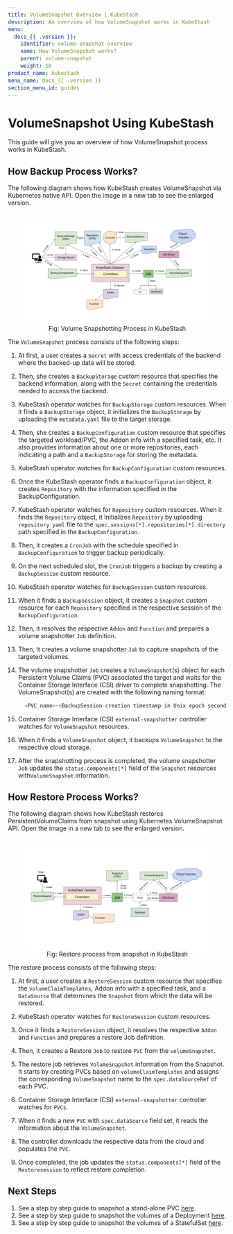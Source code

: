 ```yaml
---
title: VolumeSnapshot Overview | KubeStash
description: An overview of how VolumeSnapshot works in KubeStash
menu:
  docs_{{ .version }}:
    identifier: volume-snapshot-overview
    name: How VolumeSnapshot works?
    parent: volume-snapshot
    weight: 10
product_name: kubestash
menu_name: docs_{{ .version }}
section_menu_id: guides
---
```


# VolumeSnapshot Using KubeStash

This guide will give you an overview of how VolumeSnapshot process works in KubeStash.

## How Backup Process Works?

The following diagram shows how KubeStash creates VolumeSnapshot via Kubernetes native API. Open the image in a new tab to see the enlarged version.

<figure align="center">
  <img alt="KubeStash Backup Flow" src="/docs/guides/volumesnapshot/overview/images/volumesnapshot-overview.svg">
<figcaption align="center">Fig: Volume Snapshotting Process in KubeStash</figcaption>
</figure>

The `VolumeSnapshot` process consists of the following steps:

1. At first, a user creates a `Secret` with access credentials of the backend where the backed-up data will be stored. 

2. Then, she creates a `BackupStorage` custom resource that specifies the backend information, along with the `Secret` containing the credentials needed to access the backend. 

3. KubeStash operator watches for `BackupStorage` custom resources. When it finds a `BackupStorage` object, it initializes the `BackupStorage` by uploading the `metadata.yaml` file to the target storage. 

4. Then, she creates a `BackupConfiguration` custom resource that specifies the targeted workload/PVC, the Addon info with a specified task, etc. It also provides information about one or more repositories, each indicating a path and a `BackupStorage` for storing the metadata.

5. KubeStash operator watches for `BackupConfiguration` custom resources. 

6. Once the KubeStash operator finds a `BackupConfiguration` object, it creates `Repository` with the information specified in the BackupConfiguration. 

7. KubeStash operator watches for `Repository` custom resources. When it finds the `Repository` object, it Initializes `Repository` by uploading `repository.yaml` file to the `spec.sessions[*].repositories[*].directory` path specified in the `BackupConfiguration`. 

8. Then, it creates a `CronJob` with the schedule specified in `BackupConfiguration` to trigger backup periodically. 

9. On the next scheduled slot, the `CronJob` triggers a backup by creating a `BackupSession` custom resource. 

10. KubeStash operator watches for `BackupSession` custom resources. 

11. When it finds a `BackupSession` object, it creates a `Snapshot` custom resource for each `Repository` specified in the respective session of the `BackupConfiguration`. 

12. Then, it resolves the respective `Addon` and `Function` and prepares a volume snapshotter `Job` definition. 

13. Then, It creates a volume snapshotter `Job` to capture snapshots of the targeted volumes. 

14. The volume snapshotter `Job` creates a `VolumeSnapshot`(s) object for each Persistent Volume Claims (PVC) associated the target and waits for the Container Storage Interface (CSI) driver to complete snapshotting. The VolumeSnapshot(s) are created with the following naming format:
    ```bash
      <PVC name>-<BackupSession creation timestamp in Unix epoch seconds>
    ```

15. Container Storage Interface (CSI) `external-snapshotter` controller watches for `VolumeSnapshot` resources.

16. When it finds a `VolumeSnapshot` object, it backups `VolumeSnapshot` to the respective cloud storage. 

17. After the snapshotting process is completed, the volume snapshotter `Job` updates the `status.components[*]` field of the `Snapshot` resources with`VolumeSnapshot` information.


## How Restore Process Works?

The following diagram shows how KubeStash restores PersistentVolumeClaims from snapshot using Kubernetes VolumeSnapshot API. Open the image in a new tab to see the enlarged version.

<figure align="center">
  <img alt="KubeStash Restore Flow" src="/docs/guides/volumesnapshot/overview/images/restore-overview.svg">
<figcaption align="center">Fig: Restore process from snapshot in KubeStash</figcaption>
</figure>

The restore process consists of the following steps:

1. At first, a user creates a `RestoreSession` custom resource that specifies the `volumeClaimTemplates`, Addon info with a specified task, and a `DataSource` that determines the `Snapshot` from which the data will be restored.

2. KubeStash operator watches for `RestoreSession` custom resources.

3. Once it finds a `RestoreSession` object, it resolves the respective `Addon` and `Function` and prepares a restore Job definition.

4. Then, it creates a Restore `Job` to restore `PVC` from the `volumeSnapshot`.

5. The restore job retrieves `VolumeSnapshot` information from the Snapshot. It starts by creating PVCs based on `volumeClaimTemplates` and assigns the corresponding `VolumeSnapshot` name to the `spec.dataSourceRef` of each PVC.

6. Container Storage Interface (CSI) `external-snapshotter` controller watches for `PVCs`.

7. When it finds a new `PVC` with `spec.dataSource` field set, it reads the information about the `VolumeSnapshot`.

8. The controller downloads the respective data from the cloud and populates the `PVC`.

9. Once completed, the job updates the `status.components[*]` field of the `Restoresession` to reflect restore completion.

## Next Steps
1. See a step by step guide to snapshot a stand-alone PVC [here](/docs/guides/volumesnapshot/pvc/index.md).
2. See a step by step guide to snapshot the volumes of a Deployment [here](/docs/guides/volumesnapshot/deployment/index.md).
3. See a step by step guide to snapshot the volumes of a StatefulSet [here](/docs/guides/volumesnapshot/statefulset/index.md).
